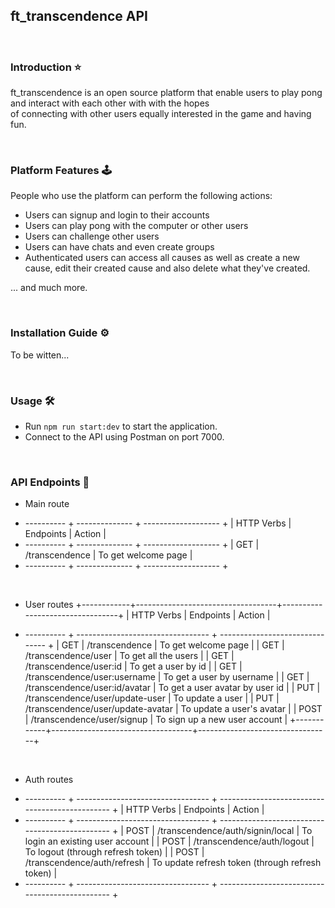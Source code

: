 ## ft_transcendence API

<br>

### Introduction ⭐

ft_transcendence is an open source platform that enable users to play pong and interact with each other with with the hopes \
of connecting with other users equally interested in the game and having fun.

<br>

### Platform Features 🕹️

People who use the platform can perform the following actions:

- Users can signup and login to their accounts
- Users can play pong with the computer or other users
- Users can challenge other users
- Users can have chats and even create groups
- Authenticated users can access all causes as well as create a new cause, edit their created cause and also
  delete what they've created.

... and much more.

<br>

### Installation Guide ⚙️

To be witten...

<br>

### Usage 🛠️

- Run `npm run start:dev` to start the application.
- Connect to the API using Postman on port 7000.

<br>

### API Endpoints 🔗

- Main route

+ ---------- + -------------- + ------------------- +
| HTTP Verbs | Endpoints      | Action              |
+ ---------- + -------------- + ------------------- +
| GET        | /transcendence | To get welcome page |
+ ---------- + -------------- + ------------------- +

<br>

- User routes
+------------+-----------------------------------+---------------------------------+
| HTTP Verbs | Endpoints                         | Action                          |
+ ---------- + --------------------------------- + ------------------------------- +
| GET        | /transcendence                    | To get welcome page             |
| GET        | /transcendence/user               | To get all the users            |
| GET        | /transcendence/user:id            | To get a user by id             |
| GET        | /transcendence/user:username      | To get a user by username       |
| GET        | /transcendence/user:id/avatar     | To get a user avatar by user id |
| PUT        | /transcendence/user/update-user   | To update a user                |
| PUT        | /transcendence/user/update-avatar | To update a user's avatar       |
| POST       | /transcendence/user/signup        | To sign up a new user account   |
+------------+-----------------------------------+---------------------------------+

<br>

- Auth routes
+ ---------- + --------------------------------- + ----------------------------------------------- +
| HTTP Verbs | Endpoints                         | Action                                          |
+ ---------- + --------------------------------- + ----------------------------------------------- +
| POST       | /transcendence/auth/signin/local  | To login an existing user account               |
| POST       | /transcendence/auth/logout        | To logout (through refresh token)               |
| POST       | /transcendence/auth/refresh       | To update refresh token (through refresh token) |
+ ---------- + --------------------------------- + ----------------------------------------------- +
